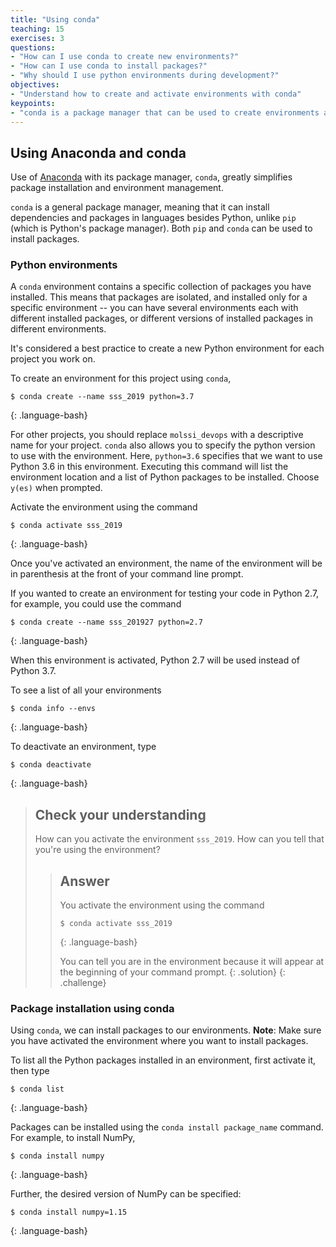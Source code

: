 ```yaml
---
title: "Using conda"
teaching: 15
exercises: 3
questions:
- "How can I use conda to create new environments?"
- "How can I use conda to install packages?"
- "Why should I use python environments during development?"
objectives:
- "Understand how to create and activate environments with conda"
keypoints:
- "conda is a package manager that can be used to create environments and install packages."
---
```


## Using Anaconda and conda

Use of [Anaconda] with its package manager, `conda`, greatly simplifies package installation and environment management.

`conda` is a general package manager, meaning that it can install dependencies and packages in languages besides Python, unlike `pip` (which is Python's package manager). Both `pip` and `conda` can be used to install packages.

### Python environments <a name="python_environment"></a>
A `conda` environment contains a specific collection of packages you have installed. This means that packages are isolated, and installed only for a specific environment -- you can have several environments each with different installed packages, or different versions of installed packages in different environments.

It's considered a best practice to create a new Python environment for each project you work on.

To create an environment for this project using `conda`,

~~~
$ conda create --name sss_2019 python=3.7
~~~
{: .language-bash}

For other projects, you should replace `molssi_devops` with a descriptive name for your project. `conda` also allows you to specify the python version to use with the environment. Here, `python=3.6` specifies that we want to use Python 3.6 in this environment. Executing this command will list the environment location and a list of Python packages to be installed. Choose `y(es)` when prompted.

Activate the environment using the command

~~~
$ conda activate sss_2019
~~~
{: .language-bash}

Once you've activated an environment, the name of the environment will be in parenthesis at the front of your command line prompt.

If you wanted to create an environment for testing your code in Python 2.7, for example, you could use the command

~~~
$ conda create --name sss_201927 python=2.7
~~~
{: .language-bash}

When this environment is activated, Python 2.7 will be used instead of Python 3.7.

To see a list of all your environments

~~~
$ conda info --envs
~~~
{: .language-bash}

To deactivate an environment, type

~~~
$ conda deactivate
~~~
{: .language-bash}

> ## Check your understanding
> How can you activate the environment `sss_2019`. How can you tell that you're using the environment?
>> ## Answer
>> You activate the environment using the command 
>> ~~~
>> $ conda activate sss_2019
>> ~~~
>> {: .language-bash}
>>
>> You can tell you are in the environment because it will appear at the beginning of your command prompt.
> {: .solution}
{: .challenge}

### Package installation using conda
Using `conda`, we can install packages to our environments. **Note**: Make sure you have activated the environment where you want to install packages.

To list all the Python packages installed in an environment, first activate it, then type

~~~
$ conda list
~~~
{: .language-bash}

Packages can be installed using the `conda install package_name` command. For example, to install NumPy,

~~~
$ conda install numpy
~~~
{: .language-bash}

Further, the desired version of NumPy can be specified:

~~~
$ conda install numpy=1.15
~~~
{: .language-bash}


[anaconda]: https://www.anaconda.com
[https://www.anaconda.com/download]: https://www.anaconda.com/download
[Download and install git for your operating system.]: https://git-scm.com/downloads
[python]: https://python.org
[github.com]: https://github.coms
[video-mac]: https://www.youtube.com/watch?v=TcSAln46u9U
[video-windows]: https://www.youtube.com/watch?v=xxQ0mzZ8UvA
[wsl-windows]: https://docs.microsoft.com/en-us/windows/wsl/install-win10
[CMS CookieCutter]: https://github.com/MolSSI/cookiecutter-cms